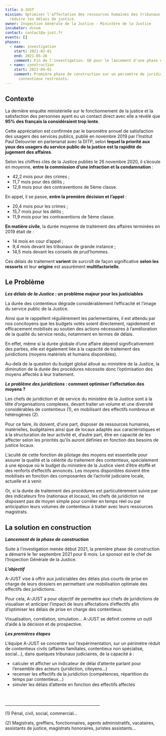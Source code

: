 ```yaml
---
title: A-JUST
mission: Optimiser l'affectation des ressources humaines des tribunaux pour
  réduire les délais de justice.
owner: Inspection Générale de la Justice - Ministère de la Justice
incubator: dinum
contact: contact@a-just.fr
events: []
phases:
  - name: investigation
    start: 2021-02-01
    end: 2021-05-26
    comment: Fin de l'investigation. GO pour le lancement d'une phase de construction.
  - name: construction
    start: 2021-09-01
    comment: Première phase de construction sur un périmètre de juridictions et de
      contentieux restreints.
---
```

<!--StartFragment-->

## **Contexte**

La dernière enquête ministérielle sur le fonctionnement de la justice et la satisfaction des personnes ayant eu un contact direct avec elle a révélé que **95% des français la considéraient trop lente**.

Cette appréciation est confirmée par le baromètre annuel de satisfaction des usagers des services publics, publié en novembre 2019 par l’Institut Paul Delouvrier en partenariat avec la DITP, selon **lequel la priorité aux yeux des usagers du service public de la justice est la rapidité de jugement des affaires**.

Selon les chiffres clés de la Justice publiés le 26 novembre 2020, il s’écoule en moyenne, **entre la commission d’une infraction et la condamnation** :

* 42,2 mois pour des crimes ;
* 11,7 mois pour des délits ;
* 12,8 mois pour des contraventions de 5ème classe.

En appel, il se passe, **entre la première décision et l’appel** :

* 20,4 mois pour les crimes ;
* 15,7 mois pour les délits ;
* 11,9 mois pour les contraventions de 5ème classe.

**En matière civile**, la durée moyenne de traitement des affaires terminées en 2019 était de :

* 14 mois en cour d’appel ;
* 9,4 mois devant les tribunaux de grande instance ;
* 14,5 mois devant les conseils de prud’hommes.

Ces délais de traitement **varient** de surcroît de façon significative **selon les ressorts** et leur **origine** est assurément **multifactorielle**.



## **Le Problème**

***Les délais de la Justice* : un problème majeur pour les justiciables**

La durée des contentieux dégrade considérablement l’efficacité et l’image du service public de la Justice. 

Ainsi que le rappellent régulièrement les parlementaires, il est attendu par nos concitoyens que les budgets votés soient directement, rapidement et efficacement mobilisés au soutien des actions nécessaires à l’amélioration de la qualité du service rendu, notamment en termes de délais.

En effet, même si la durée globale d’une affaire dépend significativement des parties, elle est également liée à la capacité de traitement des juridictions (moyens matériels et humains disponibles).

Au-delà de la question du budget global alloué au ministère de la Justice, la diminution de la durée des procédures nécessite donc l’optimisation des moyens affectés à leur traitement.

***Le problème des juridictions* : comment optimiser l’affectation des moyens ?**  

Les chefs de juridiction et de service du ministère de la Justice sont à la tête d’organisations complexes, devant traiter un volume et une diversité considérables de contentieux (1), en mobilisant des effectifs nombreux et hétérogènes (2).

Pour ce faire, ils doivent, d’une part, disposer de ressources humaines, matérielles, budgétaires ainsi que de locaux adaptés aux caractéristiques et à la structuration de leur activité et, d’autre part, être en capacité de les affecter selon les priorités qu’ils auront définies en fonction des besoins de justice locaux.

L’acuité de cette fonction de pilotage des moyens est essentielle pour assurer la qualité et la célérité du traitement des contentieux, spécialement à une époque où le budget du ministère de la Justice vient d’être étoffé et des renforts d’effectifs annoncés. Les moyens disponibles doivent être mobilisés en fonction des composantes de l’activité judiciaire locale, actuelle et à venir.

Or, si la durée de traitement des procédures est particulièrement suivie par des indicateurs fins (nationaux et locaux), les chefs de juridiction ne disposent pas de moyen simple pour corréler en temps réel ou par anticipation leurs volumes de contentieux à traiter avec leurs ressources magistrats.



## **La solution en construction**

***Lancement de la phase de construction***

Suite à l’investigation menée début 2021, la première phase de construction a démarré le 1er septembre 2021 pour 6 mois. Le sponsor est le chef de l’Inspection Générale de la Justice.

***L’objectif***

A-JUST vise à offrir aux justiciables des délais plus courts de prise en charge de leurs dossiers en permettant une mobilisation optimale des effectifs des juridictions.

Pour cela, A-JUST a pour objectif de permettre aux chefs de juridictions de visualiser et anticiper l’impact de leurs affectations d’effectifs afin d’optimiser les délais de prise en charge des contentieux.

Visualisation, corrélation, simulation... A-JUST se définit comme un outil  d’aide à la décision et de prospective.

***Les premières étapes***

L’équipe A-JUST se concentre sur l’expérimentation, sur un périmètre réduit de contentieux civils (affaires familiales, contentieux non spécialisé, social...), dans quelques tribunaux judiciaires, de la capacité à :

* calculer et afficher un indicateur de délai d’attente parlant pour l’ensemble des acteurs (juridiction, citoyens...)
* recenser les effectifs de la juridiction (compétences, répartition du temps par contentieux...)
* simuler les délais d’attente en fonction des effectifs affectés

 

\_\_\_\_\_\_\_\_\_\_\_\_\_\_\_\_\_\_\_\_\_\_\_\_\_\_\_\_\_\_\_\_\_\_\_\_\_\_\_\_\_\_\_\_\_\_\_\_

(1) Pénal, civil, social, commercial…

(2) Magistrats, greffiers, fonctionnaires, agents administratifs, vacataires, assistants de justice, magistrats honoraires, juristes assistants…

<!--EndFragment-->